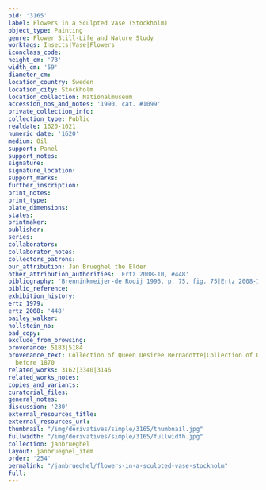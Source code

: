 ```yaml
---
pid: '3165'
label: Flowers in a Sculpted Vase (Stockholm)
object_type: Painting
genre: Flower Still-Life and Nature Study
worktags: Insects|Vase|Flowers
iconclass_code:
height_cm: '73'
width_cm: '59'
diameter_cm:
location_country: Sweden
location_city: Stockholm
location_collection: Nationalmuseum
accession_nos_and_notes: '1990, cat. #1099'
private_collection_info:
collection_type: Public
realdate: 1620-1621
numeric_date: '1620'
medium: Oil
support: Panel
support_notes:
signature:
signature_location:
support_marks:
further_inscription:
print_notes:
print_type:
plate_dimensions:
states:
printmaker:
publisher:
series:
collaborators:
collaborator_notes:
collectors_patrons:
our_attribution: Jan Brueghel the Elder
other_attribution_authorities: 'Ertz 2008-10, #448'
bibliography: 'Brenninkmeijer-de Rooij 1996, p. 75, fig. 75|Ertz 2008-10, cat. #448'
biblio_reference:
exhibition_history:
ertz_1979:
ertz_2008: '448'
bailey_walker:
hollstein_no:
bad_copy:
exclude_from_browsing:
provenance: 5183|5184
provenance_text: Collection of Queen Desiree Bernadotte|Collection of G. F. Almqiust,
  before 1870
related_works: 3162|3340|3146
related_works_notes:
copies_and_variants:
curatorial_files:
general_notes:
discussion: '230'
external_resources_title:
external_resources_url:
thumbnail: "/img/derivatives/simple/3165/thumbnail.jpg"
fullwidth: "/img/derivatives/simple/3165/fullwidth.jpg"
collection: janbrueghel
layout: janbrueghel_item
order: '254'
permalink: "/janbrueghel/flowers-in-a-sculpted-vase-stockholm"
full:
---
```

